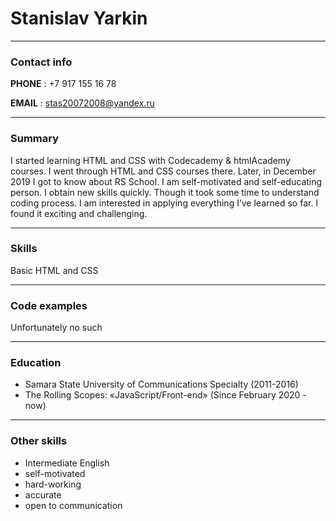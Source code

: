 # Stanislav Yarkin #

----------

### Contact info  ###

**PHONE** : +7 917 155 16 78

**EMAIL** : stas20072008@yandex.ru

----------
### Summary ###
I started learning HTML and CSS with Codecademy & htmlAcademy courses. I went through HTML and CSS courses there. Later, in December 2019 I got to know about RS School. I am self-motivated and self-educating person. I obtain new skills quickly. Though it took some time to understand coding process. I am interested in applying everything I’ve learned so far. I found it exciting and challenging.

----------
### Skills ###

Basic HTML and CSS

----------
### Code examples ###

Unfortunately no such

----------
### Education ###


- Samara State University of Communications Specialty (2011-2016)
- The Rolling Scopes: «JavaScript/Front-end» (Since February 2020 - now) 

----------
### Other skills ###
- Intermediate English
- self-motivated
- hard-working
- accurate
- open to communication
